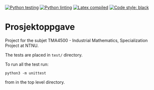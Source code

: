 [![Python testing](https://github.com/alexarntzen/fordypningsprosjekt/workflows/Python%20testing/badge.svg)](https://github.com/alexarntzen/fordypningsprosjekt/actions/workflows/python_test.yml)
[![Python linting](https://github.com/alexarntzen/fordypningsprosjekt/workflows/Python%20linting/badge.svg)](https://github.com/alexarntzen/fordypningsprosjekt/actions/workflows/python_lint.yml)
[![Latex compiled](https://github.com/alexarntzen/fordypningsprosjekt/workflows/Compile%20latex/badge.svg)](https://github.com/alexarntzen/fordypningsprosjekt/actions/workflows/compile_latex.yml)
[![Code style: black](https://img.shields.io/badge/code%20style-black-000000.svg)](https://github.com/psf/black)

# Prosjektoppgave
Project for the subjet TMA4500 - Industrial Mathematics, Specialization Project at NTNU. 

The tests are placed in `test/` directory. 

To run all the test run: 

```
python3 -m unittest
```
from in the top level directory. 
